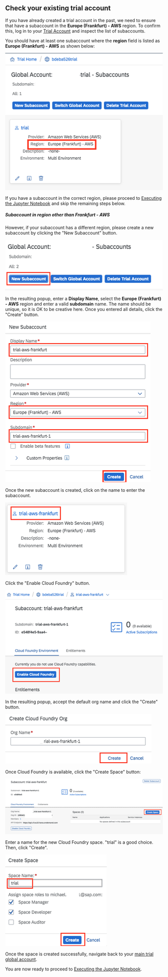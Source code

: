 ## Check your existing trial account

If you have already created a trial account in the past, we need to
ensure that have a subaccount in the **Europe (Frankfurt) - AWS**
region.
To confirm this, log in to your [Trial Account](https://cockpit.eu10.hana.ondemand.com/trial/)
and inspect the list of subaccounts.

You should have at least one subaccount where the **region** field is listed as
**Europe (Frankfurt) - AWS** as shown below:

![SCP Subaccount Europe (Frankfurt) -  AWS](../images/scp_subaccount_frankfurt.png)

If you have a subaccount in the correct region, please proceed
to [Executing the Jupyter Notebook](../README.md#Executing-the-Jupyter-Notebook) and
skip the remaining steps below.

##### Subaccount in region other than Frankfurt - AWS

However, if your subaccount has a different region, please create a new subaccount
by clicking the "New Subaccount" button.

![SCP create new subaccount](../images/scp_create_new_subaccount.png)

In the resulting popup, enter a **Display Name**,
select the **Europe (Frankfurt) - AWS** region and enter
a valid **subdomain** name. The name should be unique, so it is OK
to be creative here. Once you entered all details, click the
"Create" button.

![SCP new subaccount details](../images/scp_new_subaccount_details.png)

Once the new subaccount is created, click on the name to enter the
subaccount.

![SCP enter new subaccount](../images/scp_select_new_subaccount.png)

Click the "Enable Cloud Foundry" button.

![SCP enable Cloud Foundry](../images/scp_enable_cloud_foundry.png)

In the resulting popup, accept the default org name and click the "Create" button.

![SCP Cloud Foundry org name](../images/scp_cloud_foundry_org_name.png)

Once Cloud Foundry is available, click the "Create Space" button:

![SCP Create Space](../images/scp_create_space.png)

Enter a name for the new Cloud Foundry space. "trial" is a good choice.
Then, click "Create".

![SCP Create Space Details](../images/scp_create_space_details.png)

Once the space is created successfully, navigate back to your [main
trial global account](https://cockpit.eu10.hana.ondemand.com/trial/).

You are now ready to proceed to
[Executing the Jupyter Notebook](../README.md#Executing-the-Jupyter-Notebook).